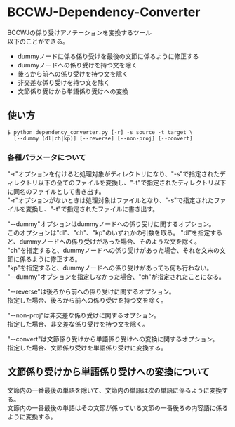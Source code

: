 # BCCWJ-Dependency-Converter

BCCWJの係り受けアノテーションを変換するツール  
以下のことができる。

* dummyノードに係る係り受けを最後の文節に係るように修正する
* dummyノードへの係り受けを持つ文を除く
* 後ろから前への係り受けを持つ文を除く
* 非交差な係り受けを持つ文を除く
* 文節係り受けから単語係り受けへの変換


## 使い方

```
$ python dependency_converter.py [-r] -s source -t target \
  [--dummy (dl|ch|kp)] [--reverse] [--non-proj] [--convert]
```

### 各種パラメータについて

"-r"オプションを付けると処理対象がディレクトリになり、"-s"で指定されたディレクトリ以下の全てのファイルを変換し、"-t"で指定されたディレクトリ以下に同名のファイルとして書き出す。  
"-r"オプションがないときは処理対象はファイルとなり、"-s"で指定されたファイルを変換し、"-t"で指定されたファイルに書き出す。

"--dummy"オプションはdummyノードへの係り受けに関するオプション。  
このオプションは"dl"、"ch"、"kp"のいずれかの引数を取る。
"dl"を指定すると、dummyノードへの係り受けがあった場合、そのような文を除く。  
"ch"を指定すると、dummyノードへの係り受けがあった場合、それを文末の文節に係るように修正する。  
"kp"を指定すると、dummyノードへの係り受けがあっても何も行わない。  
"--dummy"オプションを指定しなかった場合、"ch"が指定されたことになる。  

"--reverse"は後ろから前への係り受けに関するオプション。  
指定した場合、後ろから前への係り受けを持つ文を除く。  

"--non-proj"は非交差な係り受けに関するオプション。  
指定した場合、非交差な係り受けを持つ文を除く。  

"--convert"は文節係り受けから単語係り受けへの変換に関するオプション。  
指定した場合、文節係り受けを単語係り受けに変換する。


## 文節係り受けから単語係り受けへの変換について

文節内の一番最後の単語を除いて、文節内の単語は次の単語に係るように変換する。  
文節内の一番最後の単語はその文節が係っている文節の一番後ろの内容語に係るように変換する。  
